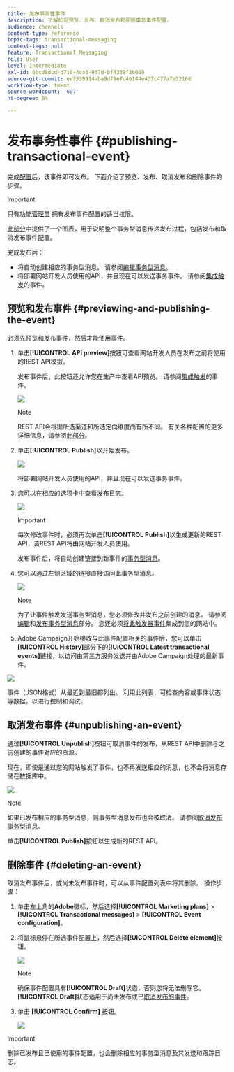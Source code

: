 ```yaml
---
title: 发布事务性事件
description: 了解如何预览、发布、取消发布和删除事务事件配置。
audience: channels
content-type: reference
topic-tags: transactional-messaging
context-tags: null
feature: Transactional Messaging
role: User
level: Intermediate
exl-id: 6bcd8dcd-d710-4ca3-937d-bf4339f36069
source-git-commit: ee7539914aba9df9e7d46144e437c477a7e52168
workflow-type: tm+mt
source-wordcount: '607'
ht-degree: 6%

---
```


# 发布事务性事件 {#publishing-transactional-event}

完成[配置](../../channels/using/configuring-transactional-event.md)后，该事件即可发布。 下面介绍了预览、发布、取消发布和删除事件的步骤。

>[!IMPORTANT]
>
>只有[功能管理员](../../administration/using/users-management.md#functional-administrators) <!--being part of the **[!UICONTROL All]** [organizational unit](../../administration/using/organizational-units.md) -->拥有发布事件配置的适当权限。

[此部分](../../channels/using/publishing-transactional-message.md)中提供了一个图表，用于说明整个事务型消息传递发布过程，包括发布和取消发布事件配置。

完成发布后：
* 将自动创建相应的事务型消息。 请参阅[编辑事务型消息](../../channels/using/editing-transactional-message.md)。
* 将部署网站开发人员使用的API，并且现在可以发送事务事件。 请参阅[集成触发](../../channels/using/getting-started-with-transactional-msg.md#integrate-event-trigger)的事件。

## 预览和发布事件 {#previewing-and-publishing-the-event}

必须先预览和发布事件，然后才能使用事件。

1. 单击&#x200B;**[!UICONTROL API preview]**&#x200B;按钮可查看网站开发人员在发布之前将使用的REST API模拟。

   发布事件后，此按钮还允许您在生产中查看API预览。 请参阅[集成触发](../../channels/using/getting-started-with-transactional-msg.md#integrate-event-trigger)的事件。

   ![](assets/message-center_api_preview.png)

   >[!NOTE]
   >
   >REST API会根据所选渠道和所选定向维度而有所不同。 有关各种配置的更多详细信息，请参阅[此部分](../../channels/using/configuring-transactional-event.md#transactional-event-specific-configurations)。

1. 单击&#x200B;**[!UICONTROL Publish]**&#x200B;以开始发布。

   ![](assets/message-center_pub.png)

   将部署网站开发人员使用的API，并且现在可以发送事务事件。

1. 您可以在相应的选项卡中查看发布日志。

   ![](assets/message-center_logs.png)

   >[!IMPORTANT]
   >
   >每次修改事件时，必须再次单击&#x200B;**[!UICONTROL Publish]**&#x200B;以生成更新的REST API，该REST API将由网站开发人员使用。

   发布事件后，将自动创建链接到新事件的[事务型消息](../../channels/using/editing-transactional-message.md)。

1. 您可以通过左侧区域的链接直接访问此事务型消息。

   ![](assets/message-center_messagegeneration.png)

   >[!NOTE]
   >
   >为了让事件触发发送事务型消息，您必须修改并发布之前创建的消息。 请参阅[编辑](../../channels/using/editing-transactional-message.md)和[发布事务型消息](../../channels/using/publishing-transactional-message.md)部分。 您还必须[将此触发器事件](../../channels/using/getting-started-with-transactional-msg.md#integrate-event-trigger)集成到您的网站中。

1. Adobe Campaign开始接收与此事件配置相关的事件后，您可以单击&#x200B;**[!UICONTROL History]**&#x200B;部分下的&#x200B;**[!UICONTROL Latest transactional events]**&#x200B;链接，以访问由第三方服务发送并由Adobe Campaign处理的最新事件。

![](assets/message-center_latest-events.png)

事件（JSON格式）从最近到最旧都列出。 利用此列表，可检查内容或事件状态等数据，以进行控制和调试。

## 取消发布事件 {#unpublishing-an-event}

通过&#x200B;**[!UICONTROL Unpublish]**&#x200B;按钮可取消事件的发布，从REST API中删除与之前创建的事件对应的资源。

现在，即使是通过您的网站触发了事件，也不再发送相应的消息，也不会将消息存储在数据库中。

![](assets/message-center_unpublish.png)

>[!NOTE]
>
>如果已发布相应的事务型消息，则事务型消息发布也会被取消。 请参阅[取消发布事务型消息](../../channels/using/publishing-transactional-message.md#unpublishing-a-transactional-message)。

单击&#x200B;**[!UICONTROL Publish]**&#x200B;按钮以生成新的REST API。

<!--## Transactional messaging publication process {#transactional-messaging-pub-process}

The chart below illustrates the transactional messaging publication process.

![](assets/message-center_pub-process.png)

For more on publishing, pausing and unpublishing a transactional message, see [this section](../../channels/using/publishing-transactional-message.md).-->

## 删除事件 {#deleting-an-event}

取消发布事件后，或尚未发布事件时，可以从事件配置列表中将其删除。 操作步骤：

1. 单击左上角的&#x200B;**Adobe**&#x200B;徽标，然后选择&#x200B;**[!UICONTROL Marketing plans]** > **[!UICONTROL Transactional messages]** > **[!UICONTROL Event configuration]**。
1. 将鼠标悬停在所选事件配置上，然后选择&#x200B;**[!UICONTROL Delete element]**&#x200B;按钮。

   ![](assets/message-center_delete-button.png)

   >[!NOTE]
   >
   >确保事件配置具有&#x200B;**[!UICONTROL Draft]**&#x200B;状态，否则您将无法删除它。 **[!UICONTROL Draft]**&#x200B;状态适用于尚未发布或已[取消发布的事件](#unpublishing-an-event)。

1. 单击 **[!UICONTROL Confirm]** 按钮。

   ![](assets/message-center_delete-confirm.png)

>[!IMPORTANT]
>
>删除已发布且已使用的事件配置，也会删除相应的事务型消息及其发送和跟踪日志。
